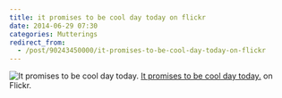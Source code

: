```yaml
---
title: it promises to be cool day today on flickr
date: 2014-06-29 07:30
categories: Mutterings
redirect_from:
  - /post/90243450000/it-promises-to-be-cool-day-today-on-flickr
---
```

![It promises to be cool day today.](https://64.media.tumblr.com/620534e89e6912c1923218491ca7916a/tumblr_n7xhbjPi8U1szvcjuo1_500.jpg)
[It promises to be cool day today.](https://www.flickr.com/photos/rhwood/14346291097/) on Flickr.
